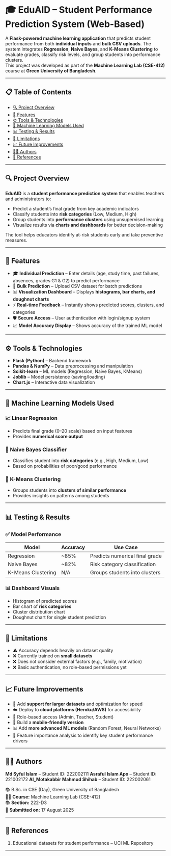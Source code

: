 # 🎓 EduAID – Student Performance Prediction System (Web-Based)

A **Flask-powered machine learning application** that predicts student performance from both **individual inputs** and **bulk CSV uploads**. The system integrates **Regression**, **Naive Bayes**, and **K-Means Clustering** to evaluate grades, classify risk levels, and group students into performance clusters.  
This project was developed as part of the **Machine Learning Lab (CSE-412)** course at **Green University of Bangladesh**.

---

## 📋 Table of Contents

- [🔍 Project Overview](#-project-overview)  
- [🎯 Features](#-features)  
- [⚙️ Tools & Technologies](#️-tools--technologies)  
- [🧠 Machine Learning Models Used](#-machine-learning-models-used)  
- [📊 Testing & Results](#-testing--results)  
- [🧪 Limitations](#-limitations)  
- [📈 Future Improvements](#-future-improvements)  
- [👨‍💻 Authors](#-authors)  
- [📎 References](#-references)  

---

## 🔍 Project Overview

**EduAID** is a **student performance prediction system** that enables teachers and administrators to:

- Predict a student’s final grade from key academic indicators  
- Classify students into **risk categories** (Low, Medium, High)  
- Group students into **performance clusters** using unsupervised learning  
- Visualize results via **charts and dashboards** for better decision-making  

The tool helps educators identify at-risk students early and take preventive measures.

---

## 🎯 Features

- 🎓 **Individual Prediction** – Enter details (age, study time, past failures, absences, grades G1 & G2) to predict performance  
- 📂 **Bulk Prediction** – Upload CSV dataset for batch predictions  
- 📊 **Visualization Dashboard** – Displays **histograms, bar charts, and doughnut charts**  
- ⚡ **Real-time Feedback** – Instantly shows predicted scores, clusters, and categories  
- 🛡️ **Secure Access** – User authentication with login/signup system   
- 📈 **Model Accuracy Display** – Shows accuracy of the trained ML model  

---

## ⚙️ Tools & Technologies

- **Flask (Python)** – Backend framework    
- **Pandas & NumPy** – Data preprocessing and manipulation  
- **Scikit-learn** – ML models (Regression, Naive Bayes, KMeans)  
- **Joblib** – Model persistence (saving/loading)  
- **Chart.js** – Interactive data visualization    

---

## 🧠 Machine Learning Models Used

### 📈 Linear Regression
- Predicts final grade (0–20 scale) based on input features  
- Provides **numerical score output**  

### 🧮 Naive Bayes Classifier
- Classifies student into **risk categories** (e.g., High, Medium, Low)  
- Based on probabilities of poor/good performance  

### 🧩 K-Means Clustering
- Groups students into **clusters of similar performance**  
- Provides insights on patterns among students  

---

## 📊 Testing & Results

### ✅ Model Performance

| Model             | Accuracy | Use Case                          |
|-------------------|----------|-----------------------------------|
| Regression        | ~85%     | Predicts numerical final grade    |
| Naive Bayes       | ~82%     | Risk category classification      |
| K-Means Clustering| N/A      | Groups students into clusters     |

### 📊 Dashboard Visuals
- Histogram of predicted scores  
- Bar chart of **risk categories**  
- Cluster distribution chart  
- Doughnut chart for single student prediction  

---

## 🧪 Limitations

- ⚠️ Accuracy depends heavily on dataset quality  
- ❌ Currently trained on **small datasets**  
- ❌ Does not consider external factors (e.g., family, motivation)  
- ❌ Basic authentication, no role-based permissions yet  

---

## 📈 Future Improvements

- 📂 Add **support for larger datasets** and optimization for speed  
- ☁️ Deploy to **cloud platforms (Heroku/AWS)** for accessibility  
- 🔐 Role-based access (Admin, Teacher, Student)  
- 📱 Build a **mobile-friendly version**  
- 📊 Add **more advanced ML models** (Random Forest, Neural Networks)  
- 🔎 Feature importance analysis to identify key student performance drivers  

---

## 👨‍💻 Authors
**Md Syful Islam** – Student ID: 222002111 
**Asraful Islam Apo** – Student ID: 221002172
**Al_Motakabbir Mahmud Shihab** – Student ID: 222002061

📚 B.Sc. in CSE (Day), Green University of Bangladesh  
🧑‍🏫 **Course:** Machine Learning Lab (CSE-412)  
📚 **Section:** 222-D3  
📅 **Submitted on:** 17 August 2025  

---

## 📎 References
 
1. Educational datasets for student performance – UCI ML Repository  

---
